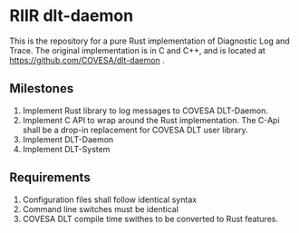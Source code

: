 # RIIR dlt-daemon

This is the repository for a pure Rust implementation of Diagnostic Log and Trace. The original 
implementation is in C and C++, and is located at https://github.com/COVESA/dlt-daemon .

## Milestones

1. Implement Rust library to log messages to COVESA DLT-Daemon. 
2. Implement C API to wrap around the Rust implementation. The C-Api shall be a drop-in replacement for COVESA DLT user library.
3. Implement DLT-Daemon 
4. Implement DLT-System


## Requirements
1. Configuration files shall follow identical syntax
2. Command line switches must be identical
3. COVESA DLT compile time swithes to be converted to Rust features.






